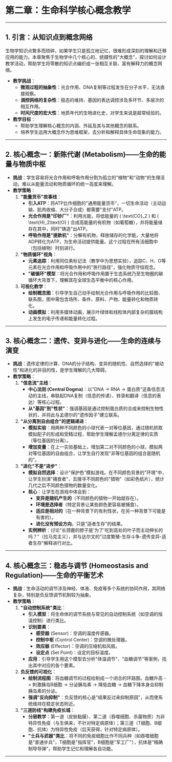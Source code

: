 # 第二章：生命科学核心概念教学

---

## 1. 引言：从知识点到概念网络

生物学知识点繁多而琐碎，如果学生只是孤立地记忆，很难形成深刻的理解和迁移应用的能力。本章聚焦于生物学中几个核心的、统摄性的"大概念"，探讨如何设计教学活动，帮助学生将零散的知识点编织成一张相互关联、富有解释力的概念网络。

- **教学挑战**：
  - **微观过程的抽象性**：光合作用、DNA复制等过程发生在分子水平，无法直接观察。
  - **调控网络的复杂性**：稳态的维持、基因的表达调控涉及多环节、多层次的相互作用。
  - **时间尺度的宏大性**：地质年代的生物进化史，对学生来说是超常经验的。
- **教学目标**：
  - 帮助学生理解核心概念的内涵、外延及其与其他概念的联系。
  - 培养学生运用大概念作为思维框架，去分析和解释具体生命现象的能力。

---

## 2. 核心概念一：新陈代谢 (Metabolism)——生命的能量与物质中枢

- **挑战**：学生容易将光合作用和呼吸作用分割为孤立的"植物"和"动物"的生理活动，难以从能量流动和物质循环的统一高度来理解。
- **教学策略**：
  1. **"能量货币"故事线**：
      - **引入ATP**：将ATP比作细胞的"通用能量货币"，一切生命活动（主动运输、肌肉收缩、大分子合成）都需要"支付"ATP。
      - **光合作用是"印钞厂"**：利用光能，将低能量的 \( \text{CO}_2 \) 和 \( \text{H}_2\text{O} \) 合成高能量的有机物（如葡萄糖），并将能量储存在其中，同时"铸造"出ATP。
      - **呼吸作用是"提款机"**：分解有机物，释放储存的化学能，大量地将ADP转化为ATP，为生命活动提供能量。这个过程在所有活细胞中（包括植物）时刻进行。
  2. **"物质循环"视角**：
      - **元素追踪**：利用同位素标记法（教学中为思想实验），追踪C、H、O等元素在光合作用和呼吸作用中的"旅行路径"，强化物质守恒观念。
      - **"碳循环"模型**：将光合作用和呼吸作用置于生态系统乃至生物圈的碳循环大背景下，理解其在全球生态平衡中的核心作用。
  3. **可视化教学**：
      - **绘制概念图**：引导学生自己动手绘制光合作用与呼吸作用的比较图、联系图，图中需包含场所、条件、原料、产物、能量转化和物质转化。
      - **动画模拟**：利用多媒体动画，展示叶绿体和线粒体内部复杂的膜结构上发生的电子传递和能量转化过程。

---

## 3. 核心概念二：遗传、变异与进化——生命的连续与演变

- **挑战**：遗传定律的计算、DNA的分子结构、变异的随机性、自然选择的"被动性"和进化的非目的性，是学生理解的几大障碍。
- **教学策略**：
  1. **"信息流"主线**：
      - **中心法则 (Central Dogma)**：以"DNA -> RNA -> 蛋白质"这条信息流动的主线，串联起DNA复制（信息的传递）、转录和翻译（信息的表达）等核心过程。
      - **从"基因"到"性状"**：强调基因是通过控制蛋白质的合成来控制生物性状的，并将此与孟德尔的"遗传因子"建立联系。
  2. **"从分离到自由组合"的逻辑递进**：
      - **模拟实验**：用两种不同颜色的小球代表一对等位基因，通过随机抓取模拟配子的形成和受精过程，帮助学生理解孟德尔分离定律的实质（等位基因的分离）。
      - **增加变量**：在上一实验基础上，增加第二对不同颜色的小球，模拟两对等位基因的自由组合，让学生自行发现"非等位基因的组合是随机的"。
  3. **"进化"不是"进步"**：
      - **模拟自然选择**：设计"保护色"模拟游戏。在不同颜色背景的"环境"中，让学生扮演"捕食者"，去搜寻不同颜色的"猎物"（如彩色纸片），统计几代之后不同颜色猎物的数量变化。
      - **核心**：让学生在游戏中体会到：
        - **变异是随机产生的**（不同颜色的猎物一开始就存在）。
        - **环境是选择者**（特定背景让某些颜色更容易被捕食）。
        - **适应是相对的**（在一种背景下的有利性状，在另一种背景下可能是有害的）。
        - **进化没有预设方向**，只是"适者生存"的结果。
      - **实例辨析**：讨论"长颈鹿的脖子是'为了'吃到高处的叶子而主动伸长的吗？"（拉马克主义），并与达尔文的"过度繁殖-生存斗争-遗传变异-适者生存"解释进行对比。

---

## 4. 核心概念三：稳态与调节 (Homeostasis and Regulation)——生命的平衡艺术

- **挑战**：生命活动的调节涉及神经、体液、免疫等多个系统的协同作用，其网络复杂，特别是负反馈调节机制较为抽象。
- **教学策略**：
  1. **"自动控制系统"类比**：
      - **引入模型**：将生命体的调节系统与常见的自动控制系统（如空调的恒温控制）进行类比。
      - **识别要素**：
        - **感受器** (Sensor)：空调的温度传感器。
        - **控制中枢** (Control Center)：空调的微处理器。
        - **效应器** (Effector)：空调的压缩机和风扇。
        - **设定点** (Set Point)：设定的目标温度。
      - **应用**：引导学生用这个模型去分析"体温调节"、"血糖调节"等案例，找出其中对应的各个要素。
  2. **负反馈的可视化**：
      - **绘制流程图**：将血糖调节的过程绘制成一个闭合的环路图。血糖升高 -> 刺激胰岛B细胞 -> 分泌胰岛素 -> 降低血糖 -> 血糖下降本身会抑制胰岛素的分泌。
      - **强调"反向抑制"**：负反馈的核心是"结果反过来抑制原因"，从而使系统维持在稳定状态附近。
  3. **"三道防线"构建免疫长城**：
      - **分层教学**：第一道（皮肤黏膜）、第二道（吞噬细胞、杀菌物质）为非特异性免疫（与生俱来，不针对特定病原体）；第三道（T细胞、B细胞、抗体）为特异性免疫（后天获得，针对特定病原体）。
      - **"士兵与武器"类比**：将不同的免疫细胞比作不同兵种（如吞噬细胞是"普通步兵"，T细胞是"指挥官"，B细胞是"军工厂"），抗体是"精确制导导弹"，帮助学生记忆和理解各自功能。

---
